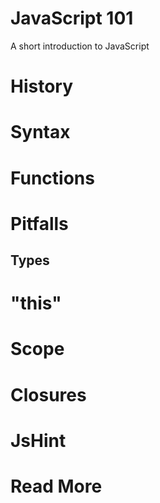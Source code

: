 # JavaScript 101

A short introduction to JavaScript

# History

# Syntax

# Functions

# Pitfalls
## Types

# "this"

# Scope

# Closures

# JsHint

# Read More
